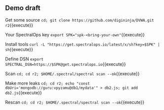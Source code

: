 
## Demo draft

Get some source
`cd; git clone https://github.com/digininja/DVWA.git r2`{{execute}}

Your SpectralOps key
`export SPK="spk-<bring-your-own"`{{execute}}

Install tools
`curl -L "https://get.spectralops.io/latest/x/sh?key=$SPK" | sh`{{execute}}

Define DSN
`export SPECTRAL_DSN=https://$SPK@get.spectralops.io`{{execute}}

Scan
`cd; cd r2; $HOME/.spectral/spectral scan --ok`{{execute}}

Make more leaks
`cd; cd r2; echo "const dbUri='mongodb://guru:vpyzamu@db1/mydata'" > db2.js; git add db2.js`{{execute}}

Rescan
`cd; cd r2; $HOME/.spectral/spectral scan --ok`{{execute}}